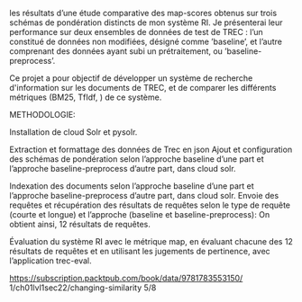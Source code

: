 les résultats d’une
étude comparative des map-scores obtenus sur trois schémas de
pondération distincts de mon système RI. Je présenterai leur
performance sur deux ensembles de données de test de TREC : l’un
constitué de données non modifiées, désigné comme ’baseline’, et
l’autre comprenant des données ayant subi un prétraitement, ou
’baseline-preprocess’.



Ce projet a pour objectif de développer un système de recherche d'information sur les documents de TREC, et de 
comparer les différents métriques (BM25, TfIdf, )  de ce système.



METHODOLOGIE:


Installation de cloud Solr et pysolr.

Extraction et formattage des données de Trec en json
Ajout et configuration des schémas de pondération selon
l’approche baseline d’une part et l’approche
baseline-preprocess d’autre part, dans cloud solr.


Indexation des documents selon l’approche baseline d’une part
et l’approche baseline-preprocess d’autre part, dans cloud solr.
Envoie des requêtes et récupération des résultats de requêtes
selon le type de requête (courte et longue) et l’approche
(baseline et baseline-preprocess): On obtient ainsi, 12 résultats
de requêtes.


Évaluation du système RI avec le métrique map, en évaluant
chacune des 12 résultats de requêtes et en utilisant les
jugements de pertinence, avec l’application trec-eval.


https://subscription.packtpub.com/book/data/9781783553150/
1/ch01lvl1sec22/changing-similarity 5/8
